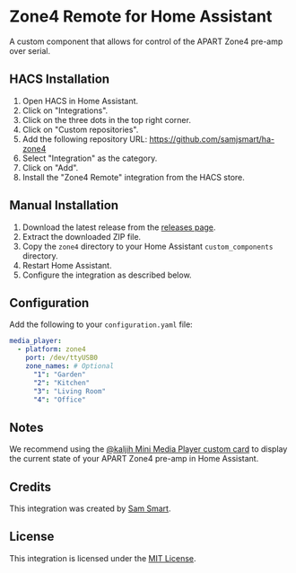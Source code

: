 # Zone4 Remote for Home Assistant

A custom component that allows for control of the APART Zone4 pre-amp over serial.

## HACS Installation

1. Open HACS in Home Assistant.
2. Click on "Integrations".
3. Click on the three dots in the top right corner.
4. Click on "Custom repositories".
5. Add the following repository URL: https://github.com/samjsmart/ha-zone4
6. Select "Integration" as the category.
7. Click on "Add".
8. Install the "Zone4 Remote" integration from the HACS store.

## Manual Installation

1. Download the latest release from the [releases page](https://github.com/samjsmart/ha-zone4/releases).
2. Extract the downloaded ZIP file.
3. Copy the `zone4` directory to your Home Assistant `custom_components` directory.
4. Restart Home Assistant.
5. Configure the integration as described below.

## Configuration

Add the following to your `configuration.yaml` file:

```yaml
media_player:
  - platform: zone4
    port: /dev/ttyUSB0
    zone_names: # Optional
      "1": "Garden"
      "2": "Kitchen"
      "3": "Living Room"
      "4": "Office"
```

## Notes

We recommend using the [@kaljih Mini Media Player custom card](https://github.com/kalkih/mini-media-player) to display the current state of your APART Zone4 pre-amp in Home Assistant.

## Credits

This integration was created by [Sam Smart](https://github.com/samjsmart).

## License

This integration is licensed under the [MIT License](LICENSE.md).
